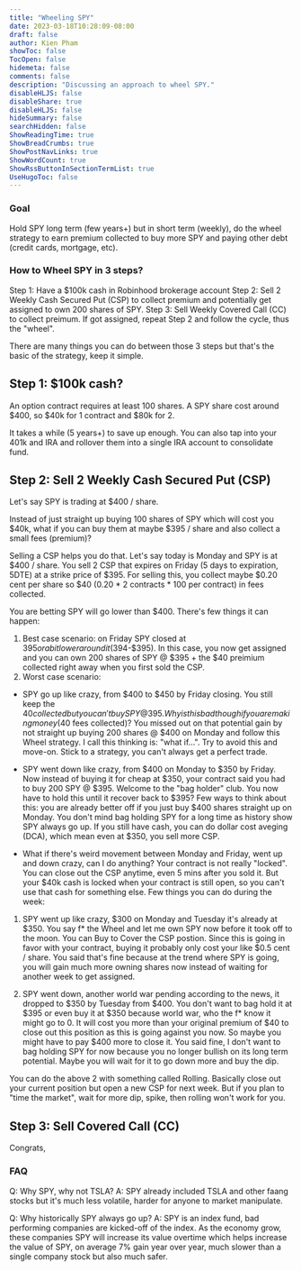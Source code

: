 ```yaml
---
title: "Wheeling SPY"
date: 2023-03-18T10:28:09-08:00
draft: false
author: Kien Pham
showToc: false
TocOpen: false
hidemeta: false
comments: false
description: "Discussing an approach to wheel SPY."
disableHLJS: false
disableShare: true
disableHLJS: false
hideSummary: false
searchHidden: false
ShowReadingTime: true
ShowBreadCrumbs: true
ShowPostNavLinks: true
ShowWordCount: true
ShowRssButtonInSectionTermList: true
UseHugoToc: false
---
```


### Goal

Hold SPY long term (few years+) but in short term (weekly), do the wheel strategy to earn premium collected to buy more SPY and paying other debt (credit cards, mortgage, etc).

### How to Wheel SPY in 3 steps?

Step 1: Have a $100k cash in Robinhood brokerage account
Step 2: Sell 2 Weekly Cash Secured Put (CSP) to collect premium and potentially get assigned to own 200 shares of SPY.
Step 3: Sell Weekly Covered Call (CC) to collect preimum. If got assigned, repeat Step 2 and follow the cycle, thus the "wheel".

There are many things you can do between those 3 steps but that's the basic of the strategy, keep it simple.

## Step 1: $100k cash?

An option contract requires at least 100 shares. A SPY share cost around $400, so $40k for 1 contract and $80k for 2.

It takes a while (5 years+) to save up enough. You can also tap into your 401k and IRA and rollover them into a single IRA account to consolidate fund.

## Step 2: Sell 2 Weekly Cash Secured Put (CSP)

Let's say SPY is trading at $400 / share.

Instead of just straight up buying 100 shares of SPY which will cost you $40k, what if you can buy them at maybe $395 / share and also collect a small fees (premium)?

Selling a CSP helps you do that. Let's say today is Monday and SPY is at $400 / share. You sell 2 CSP that expires on Friday (5 days to expiration, 5DTE) at a strike price of $395. For selling this, you collect maybe $0.20 cent per share so $40 (0.20 * 2 contracts * 100 per contract) in fees collected.

You are betting SPY will go lower than $400. There's few things it can happen:

1) Best case scenario: on Friday SPY closed at $395 or a bit lower around it ($394-$395). In this case, you now get assigned and you can own 200 shares of SPY @ $395 + the $40 preimium collected right away when you first sold the CSP.
2) Worst case scenario:
* SPY go up like crazy, from $400 to $450 by Friday closing. You still keep the $40 collected but you can't buy SPY @ 395. Why is this bad though if you are making money ($40 fees collected)? You missed out on that potential gain by not straight up buying 200 shares @ $400 on Monday and follow this Wheel strategy. I call this thinking is: "what if...". Try to avoid this and move-on. Stick to a strategy, you can't always get a perfect trade.

* SPY went down like crazy, from $400 on Monday to $350 by Friday. Now instead of buying it for cheap at $350, your contract said you had to buy 200 SPY @ $395. Welcome to the "bag holder" club. You now have to hold this until it recover back to $395? Few ways to think about this: you are already better off if you just buy $400 shares straight up on Monday. You don't mind bag holding SPY for a long time as history show SPY always go up. If you still have cash, you can do dollar cost aveging (DCA), which mean even at $350, you sell more CSP.

* What if there's weird movement between Monday and Friday, went up and down crazy, can I do anything? Your contract is not really "locked". You can close out the CSP anytime, even 5 mins after you sold it. But your $40k cash is locked when your contract is still open, so you can't use that cash for something else. Few things you can do during the week:

1) SPY went up like crazy, $300 on Monday and Tuesday it's already at $350. You say f* the Wheel and let me own SPY now before it took off to the moon. You can Buy to Cover the CSP postion. Since this is going in favor with your contract, buying it probably only cost your like $0.5 cent / share. You said that's fine because at the trend where SPY is going, you will gain much more owning shares now instead of waiting for another week to get assigned.

2) SPY went down, another world war pending according to the news, it dropped to $350 by Tuesday from $400. You don't want to bag hold it at $395 or even buy it at $350 because world war, who the f* know it might go to 0. It will cost you more than your original premium of $40 to close out this position as this is going against you now. So maybe you might have to pay $400 more to close it. You said fine, I don't want to bag holding SPY for now because you no longer bullish on its long term potential. Maybe you will wait for it to go down more and buy the dip.

You can do the above 2 with something called Rolling. Basically close out your current position but open a new CSP for next week. But if you plan to "time the market", wait for more dip, spike, then rolling won't work for you.

## Step 3: Sell Covered Call (CC)

Congrats,



### FAQ

Q: Why SPY, why not TSLA?
A: SPY already included TSLA and other faang stocks but it's much less volatile, harder for anyone to market manipulate.

Q: Why historically SPY always go up?
A: SPY is an index fund, bad performing companies are kicked-off of the index. As the economy grow, these companies SPY will increase its value overtime which helps increase the value of SPY, on average 7% gain year over year, much slower than a single company stock but also much safer.
